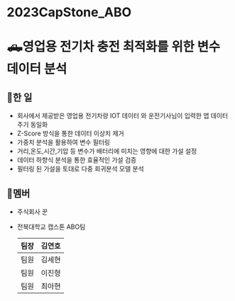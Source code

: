 # 2023CapStone_ABO

# 🛻영업용 전기차 충전 최적화를 위한 변수 데이터 분석


## 📌한 일

- 회사에서 제공받은 영업용 전기차량 IOT 데이터 와 운전기사님이 입력한 앱 데이터 주기 동일화
- Z-Score 방식을 통한 데이터 이상치 제거
- 가중치 분석을 활용하여 변수 필터링
- 거리,온도,시간,기압 등 변수가 배터리에 미치는 영향에 대한 가설 설정
- 데이터 하향식 분석을 통한 효율적인 가설 검증
- 필터링 된 가설을 토대로 다중 회귀분석 모델 분석


## 👤멤버
- 주식회사 꾼
  
- 전북대학교 캡스톤 ABO팀  
    
    
    | 팀장 | 김연호 |
    | --- | --- |
    | 팀원 | 김세현 |
    | 팀원 | 이진형 |
    | 팀원 | 최아현 |

